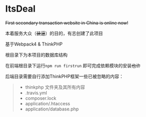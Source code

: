 # ItsDeal
~~First secondary transaction website in China is online now!~~

本着服务大众（~~装逼~~）的目的，有志创建了此项目

基于Webpack4 & ThinkPHP 

根目录下为本项目的数据库结构

在前端根目录下运行`npm run firstrun` 即可完成依赖模块的安装~~也许~~

后端目录需要自行添加ThinkPHP框架一些已被忽略的内容：
> - thinkphp 文件夹及其所有内容
> - .travis.yml
> - composer.lock
> - application/.htaccess
> - application/database.php
